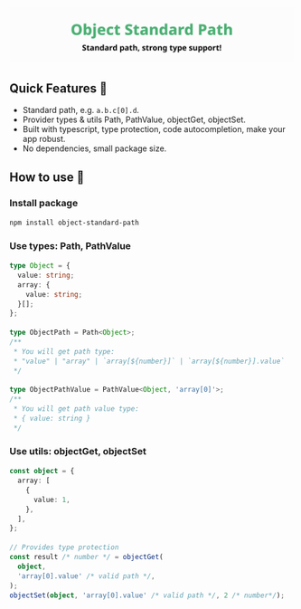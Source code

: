 ![title](media/repo-header.svg)

## Quick Features 🥳

- Standard path, e.g. `a.b.c[0].d`.
- Provider types & utils Path, PathValue, objectGet, objectSet.
- Built with typescript, type protection, code autocompletion, make your app robust.
- No dependencies, small package size.

## How to use 📖

### Install package

```bash
npm install object-standard-path
```

### Use types: Path, PathValue

```typescript
type Object = {
  value: string;
  array: {
    value: string;
  }[];
};

type ObjectPath = Path<Object>;
/**
 * You will get path type:
 * "value" | "array" | `array[${number}]` | `array[${number}].value`
 */

type ObjectPathValue = PathValue<Object, 'array[0]'>;
/**
 * You will get path value type:
 * { value: string }
 */
```

### Use utils: objectGet, objectSet

```typescript
const object = {
  array: [
    {
      value: 1,
    },
  ],
};

// Provides type protection
const result /* number */ = objectGet(
  object,
  'array[0].value' /* valid path */,
);
objectSet(object, 'array[0].value' /* valid path */, 2 /* number*/);
```
